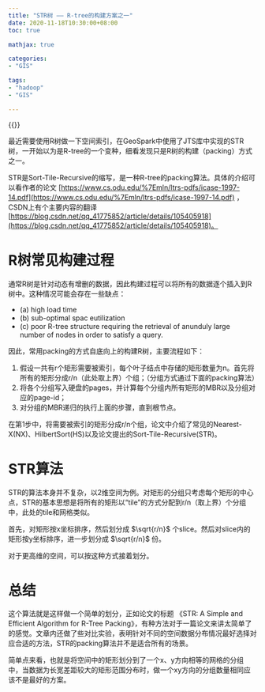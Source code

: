 ```yaml
---
title: "STR树 —— R-tree的构建方案之一"
date: 2020-11-18T10:30:00+08:00
toc: true

mathjax: true

categories:
- "GIS"

tags:
- "hadoop"
- "GIS"

---
```


{{<mathjax>}}


最近需要使用R树做一下空间索引，在GeoSpark中使用了JTS库中实现的STR树，一开始以为是R-tree的一个变种，细看发现只是R树的构建（packing）方式之一。

STR是Sort-Tile-Recursive的缩写，是一种R-tree的packing算法。具体的介绍可以看作者的论文 [https://www.cs.odu.edu/%7Emln/ltrs-pdfs/icase-1997-14.pdf](https://www.cs.odu.edu/%7Emln/ltrs-pdfs/icase-1997-14.pdf) ，CSDN上有个主要内容的翻译 [https://blog.csdn.net/qq_41775852/article/details/105405918](https://blog.csdn.net/qq_41775852/article/details/105405918)。

# R树常见构建过程

通常R树是针对动态有增删的数据，因此构建过程可以将所有的数据逐个插入到R树中。这种情况可能会存在一些缺点：

- (a) high load time 
- (b) sub-optimal spac eutilization 
- (c) poor R-tree structure requiring the retrieval of anunduly large number of nodes in order to satisfy a query.

因此，常用packing的方式自底向上的构建R树，主要流程如下：

1. 假设一共有r个矩形需要被索引，每个叶子结点中存储的矩形数量为n。首先将所有的矩形分成r/n（此处取上界）个组；（分组方式通过下面的packing算法）
2. 将各个分组写入硬盘的pages，并计算每个分组内所有矩形的MBR以及分组对应的page-id；
3. 对分组的MBR递归的执行上面的步骤，直到根节点。

在第1步中，将需要被索引的矩形分成r/n个组，论文中介绍了常见的Nearest-X(NX)、HilbertSort(HS)以及论文提出的Sort-Tile-Recursive(STR)。

# STR算法

STR的算法本身并不复杂，以2维空间为例。对矩形的分组只考虑每个矩形的中心点，STR的基本思想是将所有的矩形以“tile”的方式分配到r/n（取上界）个分组中，此处的tile和网格类似。

首先，对矩形按x坐标排序，然后划分成 $\sqrt{r/n}$ 个slice。然后对slice内的矩形按y坐标排序，进一步划分成 $\sqrt{r/n}$ 份。

对于更高维的空间，可以按这种方式接着划分。

# 总结

这个算法就是这样做一个简单的划分，正如论文的标题 《STR: A Simple and Efficient Algorithm for R-Tree Packing》，有种方法对于一篇论文来讲太简单了的感觉。文章内还做了些对比实验，表明针对不同的空间数据分布情况最好选择对应合适的方法，STR的packing算法并不是适合所有的场景。

简单点来看，也就是将空间中的矩形划分到了一个x、y方向相等的网格的分组中，当数据为长宽差距较大的矩形范围分布时，做一个xy方向的分组数量相同应该不是最好的方案。
